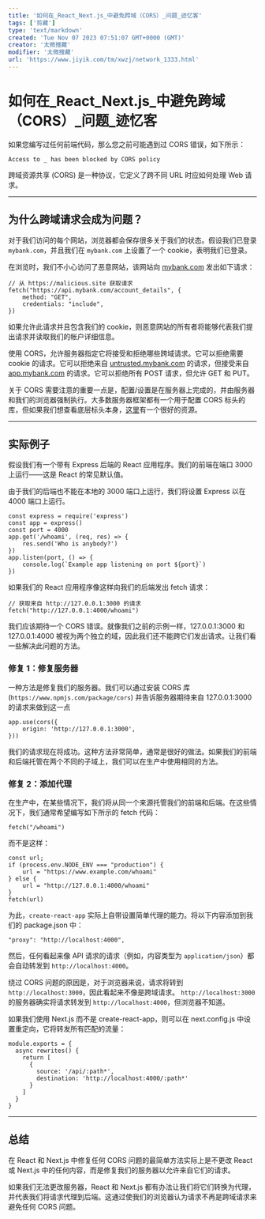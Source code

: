 ```yaml
---
title: '如何在_React_Next.js_中避免跨域（CORS）_问题_迹忆客'
tags: ['剪藏']
type: 'text/markdown'
created: 'Tue Nov 07 2023 07:51:07 GMT+0000 (GMT)'
creator: '太微搜藏'
modifier: '太微搜藏'
url: 'https://www.jiyik.com/tm/xwzj/network_1333.html'
---
```


# 如何在_React_Next.js_中避免跨域（CORS）_问题_迹忆客

如果您编写过任何前端代码，那么您之前可能遇到过 CORS 错误，如下所示：

```
Access to _ has been blocked by CORS policy
```

跨域资源共享 (CORS) 是一种协议，它定义了跨不同 URL 时应如何处理 Web 请求。

---

## 为什么跨域请求会成为问题？

对于我们访问的每个网站，浏览器都会保存很多关于我们的状态。假设我们已登录 `mybank.com`，并且我们在 `mybank.com` 上设置了一个 cookie，表明我们已登录。

在浏览时，我们不小心访问了恶意网站，该网站向 [mybank.com](http://mybank.com) 发出如下请求：

```
// 从 https://malicious.site 获取请求
fetch("https://api.mybank.com/account_details", {
    method: "GET",
    credentials: "include",
})
```

如果允许此请求并且包含我们的 cookie，则恶意网站的所有者将能够代表我们提出请求并读取我们的帐户详细信息。

使用 CORS，允许服务器指定它将接受和拒绝哪些跨域请求。它可以拒绝需要 cookie 的请求。它可以拒绝来自 [untrusted.mybank.com](http://untrusted.mybank.com) 的请求，但接受来自 [app.mybank.com](http://app.mybank.com) 的请求。它可以拒绝所有 POST 请求，但允许 GET 和 PUT。

关于 CORS 需要注意的重要一点是，配置/设置是在服务器上完成的，并由服务器和我们的浏览器强制执行。大多数服务器框架都有一个用于配置 CORS 标头的库，但如果我们想查看底层标头本身，[这里](https://developer.mozilla.org/en-US/docs/Web/HTTP/CORS)有一个很好的资源。

---

## 实际例子

假设我们有一个带有 Express 后端的 React 应用程序。我们的前端在端口 3000 上运行——这是 React 的常见默认值。

由于我们的后端也不能在本地的 3000 端口上运行，我们将设置 Express 以在 4000 端口上运行。

```
const express = require('express')
const app = express()
const port = 4000
app.get('/whoami', (req, res) => {
    res.send('Who is anybody?')
})
app.listen(port, () => {
    console.log(`Example app listening on port ${port}`)
})
```

如果我们的 React 应用程序像这样向我们的后端发出 fetch 请求：

```
// 获取来自 http://127.0.0.1:3000 的请求
fetch("http://127.0.0.1:4000/whoami")
```

我们应该期待一个 CORS 错误。就像我们之前的示例一样，127.0.0.1:3000 和 127.0.0.1:4000 被视为两个独立的域，因此我们还不能跨它们发出请求。让我们看一些解决此问题的方法。

### 修复 1：修复服务器

一种方法是修复我们的服务器。我们可以通过安装 CORS 库 (`https://www.npmjs.com/package/cors`) 并告诉服务器期待来自 127.0.0.1:3000 的请求来做到这一点

```
app.use(cors({
    origin: 'http://127.0.0.1:3000',
}))
```

我们的请求现在将成功。这种方法非常简单，通常是很好的做法。如果我们的前端和后端托管在两个不同的子域上，我们可以在生产中使用相同的方法。

### 修复 2：添加代理

在生产中，在某些情况下，我们将从同一个来源托管我们的前端和后端。在这些情况下，我们通常希望编写如下所示的 fetch 代码：

```
fetch("/whoami")
```

而不是这样：

```
const url;
if (process.env.NODE_ENV === "production") {
    url = "https://www.example.com/whoami"
} else {
    url = "http://127.0.0.1:4000/whoami"
}
fetch(url)
```

为此，`create-react-app` 实际上自带设置简单代理的能力。将以下内容添加到我们的 package.json 中：

```
"proxy": "http://localhost:4000",
```

然后，任何看起来像 API 请求的请求（例如，内容类型为 `application/json`）都会自动转发到 `http://localhost:4000`。

绕过 CORS 问题的原因是，对于浏览器来说，请求将转到 `http://localhost:3000`，因此看起来不像是跨域请求。 `http://localhost:3000` 的服务器确实将请求转发到 `http://localhost:4000`，但浏览器不知道。

如果我们使用 Next.js 而不是 create-react-app，则可以在 next.config.js 中设置重定向，它将转发所有匹配的流量：

```
module.exports = {
  async rewrites() {
    return [
      {
        source: '/api/:path*',
        destination: 'http://localhost:4000/:path*'
      }
    ]
  }
}
```

---

## 总结

在 React 和 Next.js 中修复任何 CORS 问题的最简单方法实际上是不更改 React 或 Next.js 中的任何内容，而是修复我们的服务器以允许来自它们的请求。

如果我们无法更改服务器，React 和 Next.js 都有办法让我们将它们转换为代理，并代表我们将请求代理到后端。这通过使我们的浏览器认为请求不再是跨域请求来避免任何 CORS 问题。
